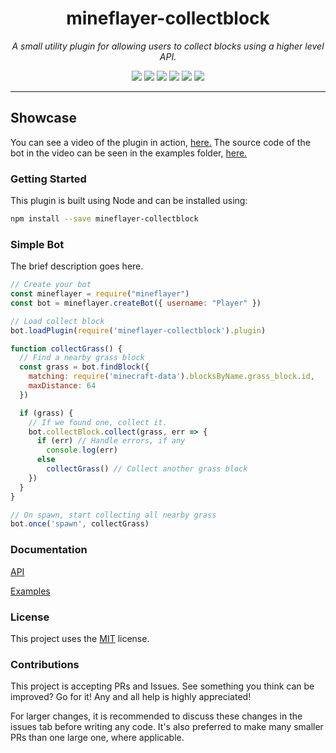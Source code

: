 <h1 align="center">mineflayer-collectblock</h1>
<p align="center"><i>A small utility plugin for allowing users to collect blocks using a higher level API.</i></p>

<p align="center">
  <img src="https://github.com/TheDudeFromCI/mineflayer-collectblock/workflows/Build/badge.svg" />
  <a href="https://www.npmjs.com/package/mineflayer-collectblock"><img src="https://img.shields.io/npm/v/mineflayer-collectblock" /></a>
  <img src="https://img.shields.io/github/repo-size/TheDudeFromCI/mineflayer-collectblock" />
  <img src="https://img.shields.io/npm/dm/mineflayer-collectblock" />
  <img src="https://img.shields.io/github/contributors/TheDudeFromCI/mineflayer-collectblock" />
  <img src="https://img.shields.io/github/license/TheDudeFromCI/mineflayer-collectblock" />
</p>

---

## Showcase

You can see a video of the plugin in action, [here.](https://youtu.be/5T_rcCnNnf4)
The source code of the bot in the video can be seen in the examples folder, [here.](https://github.com/TheDudeFromCI/mineflayer-collectblock/blob/master/examples/collector.js)

### Getting Started

This plugin is built using Node and can be installed using:
```bash
npm install --save mineflayer-collectblock
```

### Simple Bot

The brief description goes here.

```js
// Create your bot
const mineflayer = require("mineflayer")
const bot = mineflayer.createBot({ username: "Player" })

// Load collect block
bot.loadPlugin(require('mineflayer-collectblock').plugin)

function collectGrass() {
  // Find a nearby grass block
  const grass = bot.findBlock({
    matching: require('minecraft-data').blocksByName.grass_block.id,
    maxDistance: 64
  })

  if (grass) {
    // If we found one, collect it.
    bot.collectBlock.collect(grass, err => {
      if (err) // Handle errors, if any
        console.log(err)
      else
        collectGrass() // Collect another grass block
    })
  }
}

// On spawn, start collecting all nearby grass
bot.once('spawn', collectGrass)
```

### Documentation

[API](https://github.com/TheDudeFromCI/mineflayer-collectblock/blob/master/docs/api.md)

[Examples](https://github.com/TheDudeFromCI/mineflayer-collectblock/tree/master/examples)

### License

This project uses the [MIT](https://github.com/TheDudeFromCI/mineflayer-collectblock/blob/master/LICENSE) license.

### Contributions

This project is accepting PRs and Issues. See something you think can be improved? Go for it! Any and all help is highly appreciated!

For larger changes, it is recommended to discuss these changes in the issues tab before writing any code. It's also preferred to make many smaller PRs than one large one, where applicable.
